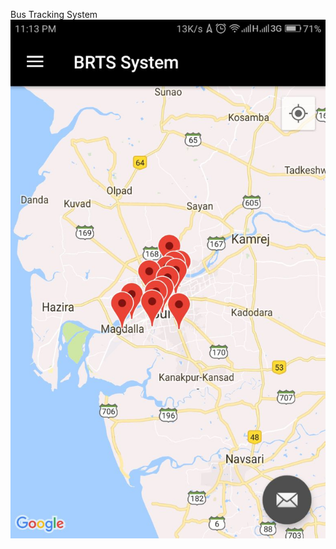 Bus Tracking System
![Home Page](https://github.com/sagarpandav/Bus-tracking-system/blob/master/ScreenShots/home.jfif)
